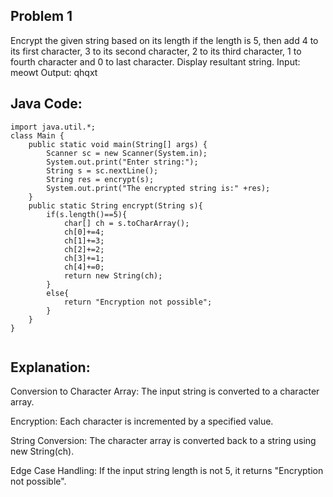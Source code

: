 ## Problem 1
Encrypt the given string based on its length if the length is 5, then add 4 to its first character, 3 to its second character, 2 to its third character, 1 to fourth character and 0 to last character. Display resultant string. 
Input: meowt
Output: qhqxt

## Java Code:

```
import java.util.*;
class Main {
    public static void main(String[] args) {
        Scanner sc = new Scanner(System.in);
        System.out.print("Enter string:");
        String s = sc.nextLine();
        String res = encrypt(s);
        System.out.print("The encrypted string is:" +res);
    }
    public static String encrypt(String s){
        if(s.length()==5){
            char[] ch = s.toCharArray();
            ch[0]+=4;
            ch[1]+=3;
            ch[2]+=2;
            ch[3]+=1;
            ch[4]+=0;
            return new String(ch);
        }
        else{
            return "Encryption not possible";
        }
    }
}


```
## Explanation:
Conversion to Character Array: The input string is converted to a character array.

Encryption: Each character is incremented by a specified value.

String Conversion: The character array is converted back to a string using new String(ch).

Edge Case Handling: If the input string length is not 5, it returns "Encryption not possible".


